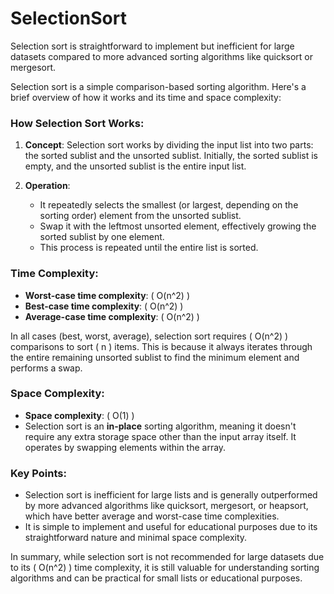 # SelectionSort
Selection sort is straightforward to implement but inefficient for large datasets compared to more advanced sorting algorithms like quicksort or mergesort.


Selection sort is a simple comparison-based sorting algorithm. Here's a brief overview of how it works and its time and space complexity:

### How Selection Sort Works:
1. **Concept**: Selection sort works by dividing the input list into two parts: the sorted sublist and the unsorted sublist. Initially, the sorted sublist is empty, and the unsorted sublist is the entire input list.
  
2. **Operation**:
   - It repeatedly selects the smallest (or largest, depending on the sorting order) element from the unsorted sublist.
   - Swap it with the leftmost unsorted element, effectively growing the sorted sublist by one element.
   - This process is repeated until the entire list is sorted.

### Time Complexity:
- **Worst-case time complexity**: \( O(n^2) \)
- **Best-case time complexity**: \( O(n^2) \)
- **Average-case time complexity**: \( O(n^2) \)

In all cases (best, worst, average), selection sort requires \( O(n^2) \) comparisons to sort \( n \) items. This is because it always iterates through the entire remaining unsorted sublist to find the minimum element and performs a swap.

### Space Complexity:
- **Space complexity**: \( O(1) \) 
- Selection sort is an **in-place** sorting algorithm, meaning it doesn't require any extra storage space other than the input array itself. It operates by swapping elements within the array.

### Key Points:
- Selection sort is inefficient for large lists and is generally outperformed by more advanced algorithms like quicksort, mergesort, or heapsort, which have better average and worst-case time complexities.
- It is simple to implement and useful for educational purposes due to its straightforward nature and minimal space complexity.

In summary, while selection sort is not recommended for large datasets due to its \( O(n^2) \) time complexity, it is still valuable for understanding sorting algorithms and can be practical for small lists or educational purposes.
